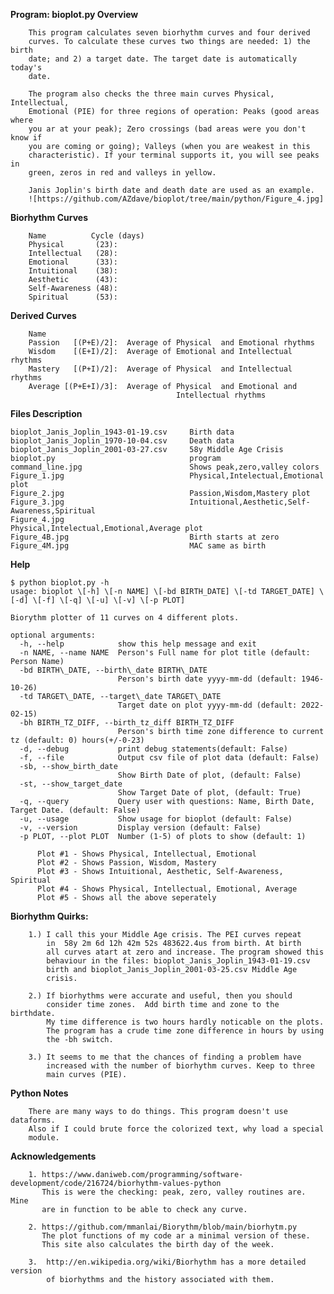 **Program: bioplot.py Overview**

        This program calculates seven biorhythm curves and four derived 
        curves. To calculate these curves two things are needed: 1) the birth 
        date; and 2) a target date. The target date is automatically today's 
        date.

        The program also checks the three main curves Physical, Intellectual,
        Emotional (PIE) for three regions of operation: Peaks (good areas where 
        you ar at your peak); Zero crossings (bad areas were you don't know if
        you are coming or going); Valleys (when you are weakest in this
        characteristic). If your terminal supports it, you will see peaks in
        green, zeros in red and valleys in yellow.

        Janis Joplin's birth date and death date are used as an example.
        ![https://github.com/AZdave/bioplot/tree/main/python/Figure_4.jpg]

**Biorhythm Curves**  

        Name          Cycle (days)
        Physical       (23): 
        Intellectual   (28): 
        Emotional      (33): 
        Intuitional    (38): 
        Aesthetic      (43): 
        Self-Awareness (48): 
        Spiritual      (53): 

**Derived Curves**

        Name
        Passion   [(P+E)/2]:  Average of Physical  and Emotional rhythms
        Wisdom    [(E+I)/2]:  Average of Emotional and Intellectual rhythms 
        Mastery   [(P+I)/2]:  Average of Physical  and Intellectual rhythms 
        Average [(P+E+I)/3]:  Average of Physical  and Emotional and 
                                         Intellectual rhythms 

**Files                                   Description**

```
bioplot_Janis_Joplin_1943-01-19.csv     Birth data
bioplot_Janis_Joplin_1970-10-04.csv     Death data
bioplot_Janis_Joplin_2001-03-27.csv     58y Middle Age Crisis
bioplot.py                              program
command_line.jpg                        Shows peak,zero,valley colors
Figure_1.jpg                            Physical,Intelectual,Emotional plot
Figure_2.jpg                            Passion,Wisdom,Mastery plot
Figure_3.jpg                            Intuitional,Aesthetic,Self-Awareness,Spiritual
Figure_4.jpg                            Physical,Intelectual,Emotional,Average plot
Figure_4B.jpg                           Birth starts at zero
Figure_4M.jpg                           MAC same as birth
```


**Help**

```
$ python bioplot.py -h
usage: bioplot \[-h] \[-n NAME] \[-bd BIRTH_DATE] \[-td TARGET_DATE] \[-d] \[-f] \[-q] \[-u] \[-v] \[-p PLOT]

Biorythm plotter of 11 curves on 4 different plots.

optional arguments:
  -h, --help            show this help message and exit
  -n NAME, --name NAME  Person's Full name for plot title (default: Person Name)
  -bd BIRTH\_DATE, --birth\_date BIRTH\_DATE
                        Person's birth date yyyy-mm-dd (default: 1946-10-26)
  -td TARGET\_DATE, --target\_date TARGET\_DATE
                        Target date on plot yyyy-mm-dd (default: 2022-02-15)
  -bh BIRTH_TZ_DIFF, --birth_tz_diff BIRTH_TZ_DIFF
                        Person's birth time zone difference to current tz (default: 0) hours(+/-0-23)
  -d, --debug           print debug statements(default: False)
  -f, --file            Output csv file of plot data (default: False)
  -sb, --show_birth_date
                        Show Birth Date of plot, (default: False)
  -st, --show_target_date
                        Show Target Date of plot, (default: True)
  -q, --query           Query user with questions: Name, Birth Date, Target Date. (default: False)
  -u, --usage           Show usage for bioplot (default: False)
  -v, --version         Display version (default: False)
  -p PLOT, --plot PLOT  Number (1-5) of plots to show (default: 1)

      Plot #1 - Shows Physical, Intellectual, Emotional
      Plot #2 - Shows Passion, Wisdom, Mastery
      Plot #3 - Shows Intuitional, Aesthetic, Self-Awareness, Spiritual
      Plot #4 - Shows Physical, Intellectual, Emotional, Average
      Plot #5 - Shows all the above seperately

```
    
**Biorhythm Quirks:**

        1.) I call this your Middle Age crisis. The PEI curves repeat
            in  58y 2m 6d 12h 42m 52s 483622.4us from birth. At birth
            all curves atart at zero and increase. The program showed this
            behaviour in the files: bioplot_Janis_Joplin_1943-01-19.csv
            birth and bioplot_Janis_Joplin_2001-03-25.csv Middle Age
            crisis.

        2.) If biorhythms were accurate and useful, then you should 
            consider time zones.  Add birth time and zone to the birthdate.
            My time difference is two hours hardly noticable on the plots.
            The program has a crude time zone difference in hours by using 
            the -bh switch.

        3.) It seems to me that the chances of finding a problem have 
            increased with the number of biorhythm curves. Keep to three 
            main curves (PIE).

**Python Notes**

        There are many ways to do things. This program doesn't use dataforms.
        Also if I could brute force the colorized text, why load a special 
        module.

**Acknowledgements**

        1. https://www.daniweb.com/programming/software-development/code/216724/biorhythm-values-python
           This is were the checking: peak, zero, valley routines are. Mine 
           are in function to be able to check any curve.

        2. https://github.com/mmanlai/Biorythm/blob/main/biorhytm.py
           The plot functions of my code ar a minimal version of these.
           This site also calculates the birth day of the week.

        3.  http://en.wikipedia.org/wiki/Biorhythm has a more detailed version
            of biorhythms and the history associated with them.
